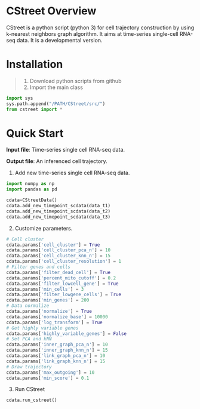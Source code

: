 # CStreet Overview

CStreet is a python script (python 3) for cell trajectory construction by using k-nearest neighbors graph algorithm. It aims at time-series single-cell RNA-seq data. It is a developmental version.

# Installation

> 1. Download python scripts from github
> 2. Import the main class

```python
import sys
sys.path.append("/PATH/CStreet/src/")
from cstreet import *
```



# Quick Start

**Input file**: Time-series single cell RNA-seq data.

**Output file**: An inferenced cell trajectory.

1. Add new time-series single cell RNA-seq data.

```python
import numpy as np
import pandas as pd

cdata=CStreetData()
cdata.add_new_timepoint_scdata(data_t1)
cdata.add_new_timepoint_scdata(data_t2)
cdata.add_new_timepoint_scdata(data_t3)

```

2. Customize parameters.

```python
# Cell cluster
cdata.params['cell_cluster'] = True
cdata.params['cell_cluster_pca_n'] = 10
cdata.params['cell_cluster_knn_n'] = 15
cdata.params['cell_cluster_resolution'] = 1
# Filter genes and cells
cdata.params['filter_dead_cell'] = True
cdata.params['percent_mito_cutoff'] = 0.2
cdata.params['filter_lowcell_gene'] = True
cdata.params['min_cells'] = 3
cdata.params['filter_lowgene_cells'] = True
cdata.params['min_genes'] = 200
# Data normalize
cdata.params['normalize'] = True
cdata.params['normalize_base'] = 10000
cdata.params['log_transform'] = True
# Get highly variable genes
cdata.params['highly_variable_genes'] = False
# Set PCA and kNN
cdata.params['inner_graph_pca_n'] = 10
cdata.params['inner_graph_knn_n'] = 15
cdata.params['link_graph_pca_n'] = 10
cdata.params['link_graph_knn_n'] = 15
# Draw trajectory
cdata.params['max_outgoing'] = 10
cdata.params['min_score'] = 0.1
```

3. Run CStreet

```python
cdata.run_cstreet()
```

